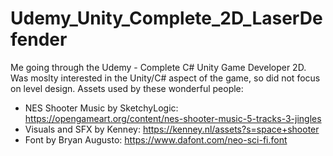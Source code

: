 # Udemy_Unity_Complete_2D_LaserDefender
 Me going through the Udemy - Complete C# Unity Game Developer 2D. Was moslty interested in the Unity/C# aspect of the game, so did not focus on level design. Assets used by these wonderful people:

- NES Shooter Music by SketchyLogic: https://opengameart.org/content/nes-shooter-music-5-tracks-3-jingles
- Visuals and SFX by Kenney: https://kenney.nl/assets?s=space+shooter
- Font by Bryan Augusto: https://www.dafont.com/neo-sci-fi.font


